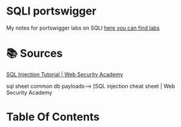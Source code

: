 # SQLI portswigger
My notes for portswigger labs on SQLI 
[here you can find labs](https://portswigger.net/web-security/all-labs#sql-injection)


# 📚 Sources

[SQL Injection Tutorial | Web Security Academy](https://portswigger.net/web-security/sql-injection)

sql sheet common db payloads--> [SQL injection cheat sheet | Web Security Academy


# Table Of Contents

